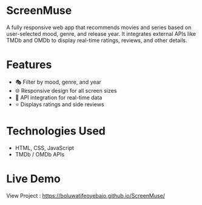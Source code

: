 ﻿# ScreenMuse
A fully responsive web app that recommends movies and series based on user-selected mood, genre, and release year. It integrates external APIs like TMDb and OMDb to display real-time ratings, reviews, and other details.

# Features
- 🎭 Filter by mood, genre, and year  
- 🌐 Responsive design for all screen sizes  
- 🔗 API integration for real-time data  
- ⭐ Displays ratings and side reviews  

# Technologies Used
- HTML, CSS, JavaScript  
- TMDb / OMDb APIs  

# Live Demo
View Project : https://boluwatifeoyebajo.github.io/ScreenMuse/



